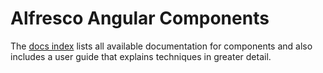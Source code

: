 # Alfresco Angular Components

The [docs index](../docs/README.md) lists all available documentation for components and
also includes a user guide that explains techniques in greater detail.

